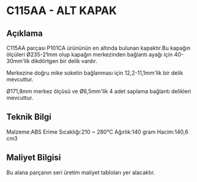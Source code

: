 # C115AA - ALT KAPAK

## Açıklama
C115AA parçası P101CA ürününün en altında bulunan kapaktır.Bu kapağın ölçüleri Ø235-21mm olup kapağın merkezinden bağlantı ayağı için 40-30mm'lik dikdörtgen bir delik vardır.

Merkezine doğru mike soketin bağlanması için 12,2-11,1mm'lik bir delik mevcuttur.

Ø171,8mm merkez ölçüsü ve Ø6,5mm'lik 4 adet saplama bağlantı delikleri mevcuttur.



## Teknik Bilgi
Malzeme:ABS Erime Sıcaklığı:210 ~ 280℃ Ağırlık:140 gram Hacim:140,6 cm3 

## Maliyet Bilgisi
Bu alana parçanın seri üretim maliyet tabloları yer alacaktır.

